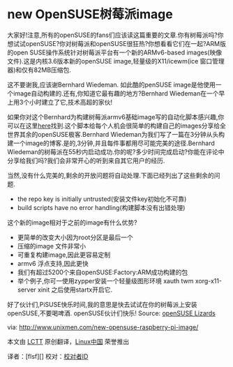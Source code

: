 new OpenSUSE树莓派image
===============================

大家好!注意,所有的openSUSE的fans们应该读这篇重要的文章.你有树莓派吗?你想试试openSUSE?你对树莓派和openSUSE很狂热?你想看看它们在一起?ARM版的open
SUSE操作系统针对树莓派平台有一个新的ARMv6-based images(映像文件).这是内核3.6版本新的openSUSE image,轻量级的X11/icewm(ice 窗口管理器)和仅有82MB压缩包.

这不要谢我,应该谢Bernhard Wiedeman. 如此酷的penSUSE image是他使用一个image自动构建的.还有,你知道它最有趣的地方?Bernhard Wiedeman在一个早上用3个小时建立了它,技术高超的家伙!

如果你对这个Bernhard为构建树莓派armv6基础image写的自动化脚本感兴趣,你可以在这里[here][1]找到.这个脚本给每个人机会很简单的构建自己的images分享给全世界其余的openSUSE极客.Bernhard Wiedeman为我们写了一篇在3分钟从头构建一个image的博客.是的,3分钟,并且每件事都用尽可能完美的途径.Bernhard Wiedeman的树莓派在55秒内启动成功.你的呢?多少时间完成启动?你能在评论中分享给我们吗?我们会非常开心的听到来自其它用户的经历.

当然,没有什么完美的,剩余的开放问题将自动处理.下面已经列出了这些剩余的问题.

- the repo key is initially untrusted(安装文件key初始化不可靠)
- build scripts have no error handling(构建脚本没有出错处理)

这个新的image相对于之前的image有什么优势?

- 更简单的改变大小因为root分区是最后一个
- 压缩的image 文件非常小
- 可重复构建image,因此更容易定制
- armv6 浮点支持,因此更快
- 我们有超过5200个来自openSUSE:Factory:ARM成功构建的包
- 举个例子,你可一使用zypper安装一个轻量级图形环境 xauth twm xorg-x11-server xinit 之后使用startx开启它.

好了伙计们,PiSUSE快乐时间,我的意思是快去试试在你的树莓派上安装openSUSE,不要喝啤酒. openSUSE伙计们快乐!
Source: [openSUSE Lizards][2]

via: http://www.unixmen.com/new-opensuse-raspberry-pi-image/

本文由 [LCTT][] 原创翻译，[Linux中国][] 荣誉推出

译者：[flsf][] 校对：[校对者ID][]

[LCTT]:https://github.com/LCTT/TranslateProject
[Linux中国]:http://linux.cn/portal.php
[译者ID]:http://linux.cn/space/译者ID
[校对者ID]:http://linux.cn/space/校对者ID

[1]:https://build.opensuse.org/package/show/devel:ARM:Factory:Contrib:RaspberryPi/altimagebuild
[2]:https://lizards.opensuse.org/2013/09/07/new-raspberry-pi-image/


